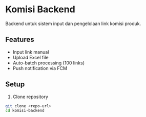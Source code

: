 # Komisi Backend

Backend untuk sistem input dan pengelolaan link komisi produk.

## Features
- Input link manual
- Upload Excel file
- Auto-batch processing (100 links)
- Push notification via FCM

## Setup

1. Clone repository
```bash
git clone <repo-url>
cd komisi-backend